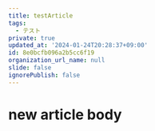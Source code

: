 ```yaml
---
title: testArticle
tags:
  - テスト
private: true
updated_at: '2024-01-24T20:28:37+09:00'
id: 8e0bcfb096a2b5cc6f19
organization_url_name: null
slide: false
ignorePublish: false
---
```


# new article body

